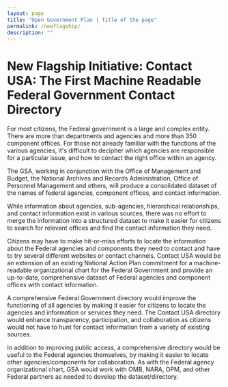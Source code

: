 ```yaml
---
layout: page
title: "Open Government Plan | Title of the page"
permalink: /newflagship/
description: ""
---
```


# New Flagship Initiative: Contact USA: The First Machine Readable Federal Government Contact Directory


<p>For most citizens, the Federal government is a large and complex entity. There are more than departments and agencies and more than 350 component offices. For those not already familiar with the functions of the various agencies, it's difficult to decipher which agencies are responsible for a particular issue, and how to contact the right office within an agency.
</p>

<p>The GSA, working in conjunction with the Office of Management and Budget, the National Archives and Records Administration, Office of Personnel Management and others, will produce a consolidated dataset of the names of federal agencies, component offices, and contact information.</p>

<p>While information about agencies, sub-agencies, hierarchical relationships, and contact information exist in various sources, there was no effort to merge the information into a structured dataset to make it easier for citizens to search for relevant offices and find the contact information they need.</p>

<p>Citizens may have to make hit-or-miss efforts to locate the information about the Federal agencies and components they need to contact and have to try several different websites or contact channels. Contact USA would be an extension of an existing National Action Plan commitment for a machine-readable organizational chart for the Federal Government and provide an up-to-date, comprehensive dataset of Federal agencies and component offices with contact information. </p>

<p>A comprehensive Federal Government directory would improve the functioning of all agencies by making it easier for citizens to locate the agencies and information or services they need. The Contact USA directory would enhance transparency, participation, and collaboration as citizens would not have to hunt for contact information from a variety of existing sources.</p>

<p>In addition to improving public access, a comprehensive directory would be useful to the Federal agencies themselves, by making it easier to locate other agencies/components for collaboration. As with the Federal agency organizational chart, GSA would work with OMB, NARA, OPM, and other Federal partners as needed to develop the dataset/directory.</p>
